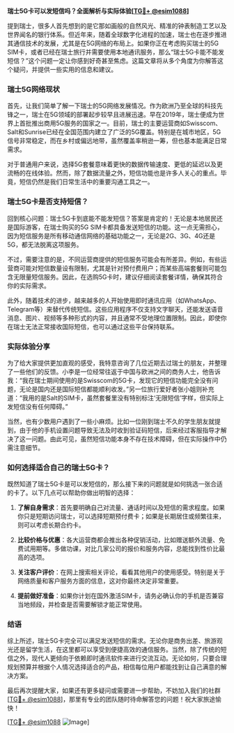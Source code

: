 **瑞士5G卡可以发短信吗？全面解析与实际体验[[TG💪+ @esim1088](https://t.me/s/esim1088)]**

提到瑞士，很多人首先想到的是它那如画般的自然风光、精准的钟表制造工艺以及世界闻名的银行体系。但近年来，随着全球数字化进程的加速，瑞士也在逐步推进其通信技术的发展，尤其是在5G网络的布局上。如果你正在考虑购买瑞士的5G SIM卡，或者已经在瑞士旅行并需要使用本地通讯服务，那么“瑞士5G卡能不能发短信？”这个问题一定让你感到好奇甚至焦虑。这篇文章将从多个角度为你解答这个疑问，并提供一些实用的信息和建议。

### 瑞士5G网络现状

首先，让我们简单了解一下瑞士的5G网络发展情况。作为欧洲乃至全球的科技先锋之一，瑞士在5G领域的部署起步较早且进展迅速。早在2019年，瑞士便成为世界上首批推出商用5G服务的国家之一。目前，瑞士的主要运营商如Swisscom、Salt和Sunrise已经在全国范围内建立了广泛的5G覆盖。特别是在城市地区，5G信号非常稳定，而在乡村或偏远地带，虽然覆盖率稍逊一筹，但也基本能满足日常需求。

对于普通用户来说，选择5G套餐意味着更快的数据传输速度、更低的延迟以及更流畅的在线体验。然而，除了数据流量之外，短信功能也是许多人关心的重点。毕竟，短信仍然是我们日常生活中的重要沟通工具之一。

### 瑞士5G卡是否支持短信？

回到核心问题：瑞士5G卡到底能不能发短信？答案是肯定的！无论是本地居民还是国际游客，在瑞士购买的5G SIM卡都具备发送短信的功能。这一点无需担心，因为短信服务是所有移动通信网络的基础功能之一，无论是2G、3G、4G还是5G，都无法脱离这项服务。

不过，需要注意的是，不同运营商提供的短信服务可能会有所差异。例如，有些运营商可能对短信数量设有限制，尤其是针对预付费用户；而某些高端套餐则可能包含无限量短信服务。因此，在选购5G卡时，建议仔细阅读套餐详情，确保其符合你的实际需求。

此外，随着技术的进步，越来越多的人开始使用即时通讯应用（如WhatsApp、Telegram等）来替代传统短信。这些应用程序不仅支持文字聊天，还能发送语音消息、图片、视频等多种形式的内容，并且通常不受地理位置限制。因此，即使你在瑞士无法正常接收国际短信，也可以通过这些平台保持联系。

### 实际体验分享

为了给大家提供更加直观的感受，我特意咨询了几位近期去过瑞士的朋友，并整理了一些他们的反馈。小李是一位经常往返于中国与欧洲之间的商务人士，他告诉我：“我在瑞士期间使用的是Swisscom的5G卡，发现它的短信功能完全没有问题，无论是国内还是国际短信都能顺利收发。”另一位旅行爱好者张小姐则补充道：“我用的是Salt的SIM卡，虽然套餐里没有特别标注‘无限短信’字样，但实际上发短信没有任何障碍。”

当然，也有少数用户遇到了一些小麻烦。比如一位刚到瑞士不久的学生朋友就提到，由于他的手机设置问题导致无法及时收到验证码短信，后来经过客服指导才解决了这一问题。由此可见，虽然短信功能本身不存在技术障碍，但在实际操作中仍需注意细节。

### 如何选择适合自己的瑞士5G卡？

既然知道了瑞士5G卡是可以发短信的，那么接下来的问题就是如何挑选一张合适的卡了。以下几点可以帮助你做出明智的选择：

1. **了解自身需求**：首先要明确自己对流量、通话时间以及短信的需求程度。如果你只是短期访问瑞士，可以选择短期预付费卡；如果是长期居住或频繁往来，则可以考虑长期合约卡。
   
2. **比较价格与优惠**：各大运营商都会推出各种促销活动，比如赠送额外流量、免费试用期等。多做功课，对比几家公司的报价和服务内容，总能找到性价比最高的选项。

3. **关注客户评价**：在网上搜索相关评论，看看其他用户的使用感受。特别是关于网络质量和客户服务方面的信息，这对你最终决定非常重要。

4. **提前做好准备**：如果你计划在国外激活SIM卡，请务必确认你的手机是否兼容当地频段，并检查是否需要解锁才能正常使用。

### 结语

综上所述，瑞士5G卡完全可以满足发送短信的需求。无论你是商务出差、旅游观光还是留学生活，在这里都可以享受到便捷高效的通信服务。当然，除了传统的短信之外，现代人更倾向于依赖即时通讯软件来进行交流互动。无论如何，只要合理规划预算并根据个人情况选择适合的产品，相信每位用户都能找到让自己满意的解决方案。

最后再次提醒大家，如果还有更多疑问或需要进一步帮助，不妨加入我们的社群[[TG💪+ @esim1088](https://t.me/s/esim1088)]，那里有专业的团队随时待命解答您的问题！祝大家旅途愉快！

[[TG💪+ @esim1088](https://t.me/s/esim1088) ![Image](https://i.postimg.cc/4NQfJmqS/Snipaste-2025-05-13-00-14-12.png)]